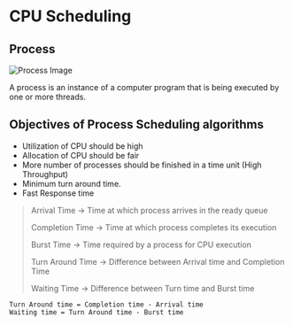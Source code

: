 # CPU Scheduling

## Process

![Process Image](https://media.geeksforgeeks.org/wp-content/uploads/memoryLayoutC.jpg)

A process is an instance of a computer program that is being executed
by one or more threads.

## Objectives of Process Scheduling algorithms

- Utilization of CPU should be high
- Allocation of CPU should be fair
- More number of processes should be finished in a time unit (High Throughput)
- Minimum turn around time.
- Fast Response time

> Arrival Time $\to$ Time at which process arrives in the ready queue
>
> Completion Time $\to$ Time at which process completes its execution
>
> Burst Time $\to$ Time required by a process for CPU execution
>
> Turn Around Time $\to$ Difference between Arrival time and Completion Time
>
> Waiting Time $\to$ Difference between Turn time and Burst time

```text
Turn Around time = Completion time - Arrival time
Waiting time = Turn Around time - Burst time
```


